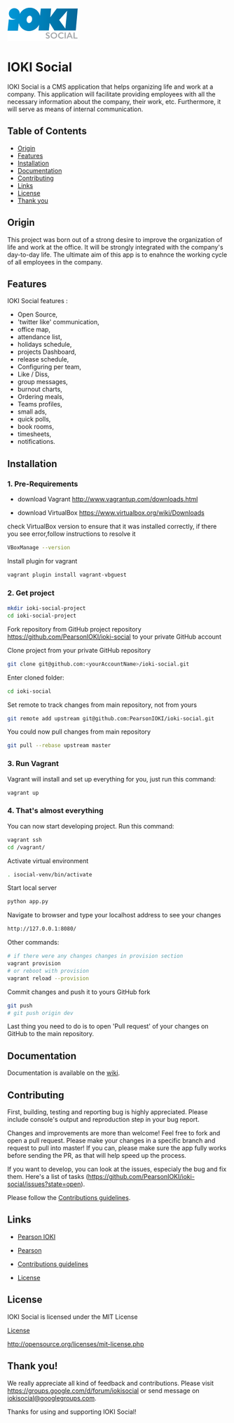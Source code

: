 ![](logo.png)

IOKI Social
====================

IOKI Social is a CMS application that helps organizing life and work at a company. This application will facilitate providing employees with all the necessary information about the company, their work, etc. Furthermore, it will serve as means of internal communication.

Table of Contents
-----------------

- [Origin](#origin)
- [Features](#features)
- [Installation](#installation)
- [Documentation](#documentation)
- [Contributing](#contributing)
- [Links](#links)
- [License](#license)
- [Thank you](#thank-you)

Origin
-----------
This project was born out of a strong desire to improve the organization of life and work at the office. It will be strongly integrated with the company's day-to-day life. The ultimate aim of this app is to enahnce the working cycle of all employees in the company.

Features
-----------

IOKI Social features :

* Open Source,
* 'twitter like' communication,
* office map,
* attendance list,
* holidays schedule,
* projects Dashboard,
* release schedule,
* Configuring per team,
* Like / Diss,
* group messages,
* burnout charts,
* Ordering meals,
* Teams profiles,
* small ads,
* quick polls,
* book rooms,
* timesheets,
* notifications.


Installation
------------

### 1. Pre-Requirements

*    download Vagrant <http://www.vagrantup.com/downloads.html>

*    download VirtualBox <https://www.virtualbox.org/wiki/Downloads>

check VirtualBox version to ensure that it was installed  correctly, if there you see error,follow instructions to resolve it

```bash
VBoxManage --version
```

Install plugin for vagrant

```bash
vagrant plugin install vagrant-vbguest
```

### 2. Get project

```bash
mkdir ioki-social-project
cd ioki-social-project
```
Fork repository from GitHub project repository https://github.com/PearsonIOKI/ioki-social to your private GitHub account

Clone project from your private GitHub repository

```bash
git clone git@github.com:<yourAccountName>/ioki-social.git
```
Enter cloned folder:

```bash
cd ioki-social
```

Set remote to track changes from main repository, not from yours

```bash
git remote add upstream git@github.com:PearsonIOKI/ioki-social.git
```

You could now pull changes from main repository

```bash
git pull --rebase upstream master
```

### 3. Run Vagrant

Vagrant will install and set up everything for you, just run this command:

```bash
vagrant up
```

### 4. That's almost everything

 You can now start developing project. Run this command:

```bash
vagrant ssh
cd /vagrant/
```

Activate virtual environment

```bash
. isocial-venv/bin/activate
```

Start local server
```bash
python app.py
```

Navigate to browser and type your localhost address to see your changes

```bash
http://127.0.0.1:8080/
```

Other commands:

```bash
# if there were any changes changes in provision section
vagrant provision
# or reboot with provision
vagrant reload --provision
```

Commit changes and push it to yours GitHub fork

```bash
git push
# git push origin dev
```
Last thing you need to do is to open 'Pull request' of your changes on GitHub to the main repository.



Documentation
-----------

Documentation is available on the [wiki](https://github.com/PearsonIOKI/ioki-social/wiki).


Contributing
-----------

First, building, testing and reporting bug is highly appreciated. Please include console's output and reproduction step in your bug report.

Changes and improvements are more than welcome! Feel free to fork and open a pull request. Please make your changes in a specific branch and request to pull into master! If you can, please make sure the app fully works before sending the PR, as that will help speed up the process.


If you want to develop, you can look at the issues, especialy the bug and fix them.
Here's a list of tasks (https://github.com/PearsonIOKI/ioki-social/issues?state=open).

Please follow the [Contributions guidelines](../master/CONTRIBUTING.md).

Links
-----------

* [Pearson IOKI](http://www.ioki.com.pl)

* [Pearson](http://www.pearson.com)

* [Contributions guidelines](../master/CONTRIBUTING.md)

* [License](../master/LICENSE.txt)



License
-----------

IOKI Social is licensed under the MIT License

[License](../master/LICENSE.txt)

<http://opensource.org/licenses/mit-license.php>

Thank you!
-----------

We really appreciate all kind of feedback and contributions.  Please visit <https://groups.google.com/d/forum/iokisocial> or send message on <iokisocial@googlegroups.com>.

Thanks for using and supporting IOKI Social!
